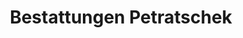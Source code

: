 ---
title: "Bestattungen Petratschek"
url: /herzogenaurach/bestattungen-petratschek/
shop: Bestattungen
---
